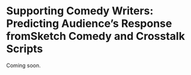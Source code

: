 # Supporting Comedy Writers: Predicting Audience’s Response fromSketch Comedy and Crosstalk Scripts
Coming soon.
